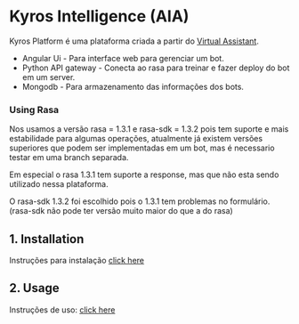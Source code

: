 # Kyros Intelligence (AIA)

Kyros Platform é uma plataforma criada a partir do [Virtual Assistant](https://github.com/navigateconsulting/virtual-assistant).

- Angular Ui - Para interface web para gerenciar um bot.
- Python API gateway - Conecta ao rasa para treinar e fazer deploy do bot em um server.
- Mongodb - Para armazenamento das informações dos bots.

### Using Rasa

Nos usamos a versão rasa = 1.3.1 e rasa-sdk = 1.3.2 pois tem suporte e mais estabilidade para algumas operações, atualmente já existem versões superiores que podem ser implementadas em um bot, mas é necessario testar em uma branch separada.

Em especial o rasa 1.3.1 tem suporte a response, mas que não esta sendo utilizado nessa plataforma.

O rasa-sdk 1.3.2 foi escolhido pois o 1.3.1 tem problemas no formulário. (rasa-sdk não pode ter versão muito maior do que a do rasa)

## 1. Installation 

   Instruções para instalação [click here](installation/Readme.md)

## 2. Usage

   Instruções de uso: [click here](usage/Readme.md)
